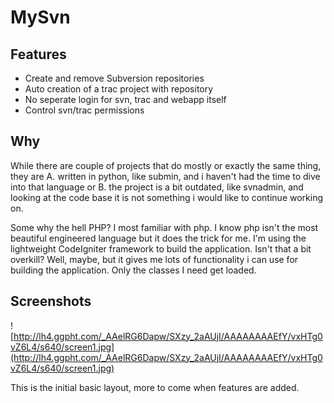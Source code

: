 # MySvn #

## Features ##
  * Create and remove Subversion repositories
  * Auto creation of a trac project with repository
  * No seperate login for svn, trac and webapp itself
  * Control svn/trac permissions

## Why ##
While there are couple of projects that do mostly or exactly the same thing, they are A. written in python, like submin, and i haven't had the time to dive into that language or B. the project is a bit outdated, like svnadmin, and looking at the code base it is not something i would like to continue working on.

Some why the hell PHP?
I most familiar with php. I know php isn't the most beautiful engineered language but it does the trick for me. I'm using the lightweight CodeIgniter framework to build the application. Isn't that a bit overkill? Well, maybe, but it gives me lots of functionality i can use for building the application. Only the classes I need get loaded.

## Screenshots ##

![http://lh4.ggpht.com/_AAelRG6Dapw/SXzy_2aAUjI/AAAAAAAAEfY/vxHTg0vZ6L4/s640/screen1.jpg](http://lh4.ggpht.com/_AAelRG6Dapw/SXzy_2aAUjI/AAAAAAAAEfY/vxHTg0vZ6L4/s640/screen1.jpg)


This is the initial basic layout, more to come when features are added.